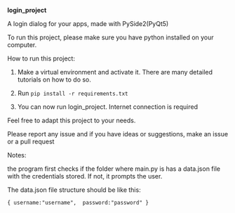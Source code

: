 
**login_project**

A login dialog for your apps, made with PySide2(PyQt5)

To run this project, please make sure you have python installed on your computer.

How to run this project:

1. Make a virtual environment and activate it.
    There are many detailed tutorials on how   to do so.

2. Run `pip install -r requirements.txt`
3. You can now run login_project. Internet connection is required

Feel free to adapt this project to your needs.

Please report any issue and if you have ideas or suggestions, make an issue or a pull request

Notes:

the program first checks if the folder where main.py is has a data.json file with the credentials stored. If not, it prompts the user.

The data.json file structure should be like this:

`{
    username:"username", 
    password:"password"
}
`
